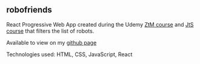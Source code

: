 ## robofriends

React Progressive Web App created during the Udemy [ZtM course](https://www.udemy.com/the-complete-web-developer-zero-to-mastery/) and [JtS course](https://www.udemy.com/the-complete-junior-to-senior-web-developer-roadmap/) that filters the list of robots.

Available to view on my [github page](https://theale27.github.io/robofriends/)

Technologies used: HTML, CSS, JavaScript, React
